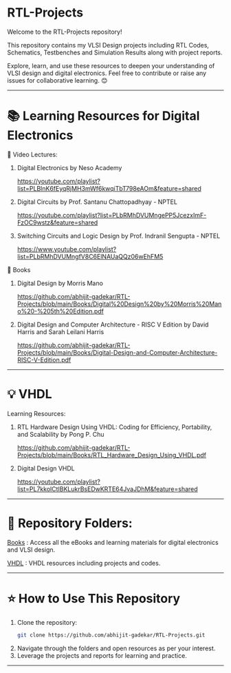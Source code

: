 # RTL-Projects

Welcome to the RTL-Projects repository!

This repository contains my VLSI Design projects including RTL Codes, Schematics, Testbenches and Simulation Results along with project reports.

Explore, learn, and use these resources to deepen your understanding of VLSI design and digital electronics. Feel free to contribute or raise any issues for collaborative learning. 😊


---

# 📚 Learning Resources for Digital Electronics

🎥 Video Lectures:

1. Digital Electronics by Neso Academy
   
   https://youtube.com/playlist?list=PLBlnK6fEyqRjMH3mWf6kwqiTbT798eAOm&feature=shared

2. Digital Circuits by Prof. Santanu Chattopadhyay - NPTEL
   
   https://youtube.com/playlist?list=PLbRMhDVUMngePP5JcezxImF-FzOC9wstz&feature=shared

3. Switching Circuits and Logic Design by Prof. Indranil Sengupta - NPTEL

   https://www.youtube.com/playlist?list=PLbRMhDVUMngfV8C6ElNAUaQQz06wEhFM5


📖 Books

1. Digital Design by Morris Mano
   
   https://github.com/abhijit-gadekar/RTL-Projects/blob/main/Books/Digital%20Design%20by%20Morris%20Mano%20-%205th%20Edition.pdf

2. Digital Design and Computer Architecture - RISC V Edition by David Harris and Sarah Leilani Harris

   https://github.com/abhijit-gadekar/RTL-Projects/blob/main/Books/Digital-Design-and-Computer-Architecture-RISC-V-Edition.pdf
   
--- 

# 💡 VHDL

Learning Resources:

1. RTL Hardware Design Using VHDL: Coding for Efficiency, Portability, and Scalability by Pong P. Chu

   https://github.com/abhijit-gadekar/RTL-Projects/blob/main/Books/RTL_Hardware_Design_Using_VHDL.pdf

2. Digital Design VHDL

   https://youtube.com/playlist?list=PL7kkolCtIBKLukrBsEDwKRTE64JvaJDhM&feature=shared

---   

# 📂 Repository Folders:

[Books](https://github.com/abhijit-gadekar/RTL-Projects/tree/main/Books) : Access all the eBooks and learning materials for digital electronics and VLSI design.

[VHDL](https://github.com/abhijit-gadekar/RTL-Projects/tree/main/VHDL) : VHDL resources including projects and codes.

---

# ⭐ How to Use This Repository

1. Clone the repository:
   ```bash
   git clone https://github.com/abhijit-gadekar/RTL-Projects.git

3. Navigate through the folders and open resources as per your interest.
4. Leverage the projects and reports for learning and practice.

---






